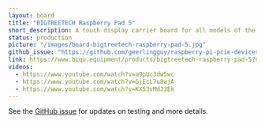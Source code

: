 ```yaml
---
layout: board
title: "BIGTREETECH Raspberry Pad 5"
short_description: A touch display carrier board for all models of the Raspberry Pi CM4.
status: production
picture: "/images/board-bigtreetech-raspberry-pad-5.jpg"
github_issue: "https://github.com/geerlingguy/raspberry-pi-pcie-devices/issues/405"
link: https://www.biqu.equipment/products/bigtreetech-raspberry-pad-5?variant=39610695516258
videos:
  - https://www.youtube.com/watch?v=a9pUc3dw5wc
  - https://www.youtube.com/watch?v=GjEcL7u8wjA
  - https://www.youtube.com/watch?v=KX53vMdJ3Ek
---
```

See the [GitHub issue](https://github.com/geerlingguy/raspberry-pi-pcie-devices/issues/405) for updates on testing and more details. 
